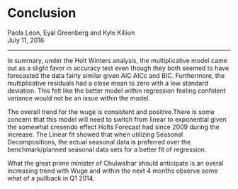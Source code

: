 # Conclusion
Paola Leon, Eyal Greenberg and Kyle Killion  
July 11, 2016  
<hr>

In summary, under the Holt Winters analysis, the multiplicative model came out as a slight favor in accuracy test even though they both seemed to have forecasted the data fairly similar given AIC AICc and BIC. Furthermore, the multiplicative residuals had a close mean to zero with a low standard deviation. This felt like the better model within regression feeling confident variance would not be an issue within the model.

The overall trend for the wuge is consistent and positive.There is some concern that this model will need to switch from linear to exponential given the somewhat cresendo effect Holts Forecast had since 2009 during the increase. The Linear fit showed that when utilizing Seasonal Decompositions, the actual seasonal data is preferred over the benchmark/planned seasonal data sets for a better fit of regression.

What the great prime minister of Chulwalhar should anticipate is an overal increasing trend with Wuge and within the next 4 months observe some what of a pullback in Q1 2014.

